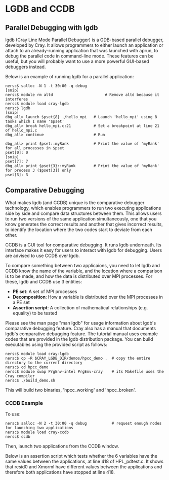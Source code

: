 # LGDB and CCDB

## Parallel Debugging with lgdb

lgdb (Cray Line Mode Parallel Debugger) is a GDB-based parallel
debugger, developed by Cray. It allows programmers to either launch
an application or attach to an already-running application that was
launched with aprun, to debug the parallel code in command-line
mode. These features can be useful, but you will probably want to
use a more powerful GUI-based debuggers instead.

Below is an example of running lgdb for a parallel application:

```shell
nersc$ salloc -N 1 -t 30:00 -q debug
[snip]
nersc$ module rm altd                       # Remove altd because it interferes
nersc$ module load cray-lgdb
nersc$ lgdb
[snip]
dbg_all> launch $pset{8} ./hello_mpi   # Launch 'hello_mpi' using 8 tasks which I name '$pset'
dbg_all> break hello_mpi.c:21          # Set a breakpoint at line 21 of hello_mpi.c
dbg_all> continue                      # Run

dbg_all> print $pset::myRank           # Print the value of 'myRank' for all processes in $pset
pset[0]: 0
[snip]
pset[7]: 7
dbg_all> print $pset{3}::myRank        # Print the value of 'myRank' for process 3 ($pset[3]) only
pset[3]: 3
```

## Comparative Debugging

What makes lgdb (and CCDB) unique is the comparative debugger
technology, which enables programmers to run two executing applications
side by side and compare data structures between them. This allows
users to run two versions of the same application simultaneously,
one that you know generates the correct results and another that
gives incorrect results, to identify the location where the two
codes start to deviate from each other.

CCDB is a GUI tool for comparative debugging. It runs lgdb underneath.
Its interface makes it easy for users to interact with lgdb for
debugging. Users are advised to use CCDB over lgdb.

To compare something between two applicaions, you need to let lgdb
and CCDB know the name of the variable, and the location where a
comparison is to be made, and how the data is distributed over MPI
processes. For these, lgdb and CCDB use 3 entities:

- __PE set__: A set of MPI processes
- __Decomposition__: How a variable is distributed over the MPI processes in a PE set
- __Assertion script__: A collection of mathematical relationships (e.g. equality) to be tested

Please see the man page "man lgdb" for usage information about
lgdb's comparative debugging feature. Cray also has a manual that
documents lgdb's comparative debugging feature. The tutorial manual
uses example codes that are provided in the lgdb distribution
package. You can build executables using the provided script as
follows:

```shell
nersc$ module load cray-lgdb
nersc$ cp -R $CRAY_LGDB_DIR/demos/hpcc_demo .  # copy the entire directory to the current directory
nersc$ cd hpcc_demo
nersc$ module swap PrgEnv-intel PrgEnv-cray    # its Makefile uses the Cray compiler
nersc$ ./build_demo.sh
```

This will build two binaries, 'hpcc_working' and 'hpcc_broken'.

### CCDB Example

To use:

```shell
nersc$ salloc -N 2 -t 30:00 -q debug           # request enough nodes for launching two applications
nersc$ module load cray-ccdb
nersc$ ccdb
```

Then, launch two applications from the CCDB window.

Below is an assertion script which tests whether the 6 variables
have the same values between the applications, at line 418 of
HPL_pdtest.c. It shows that resid0 and XmormI have different values
between the applications and therefore both applications have stopped
at line 418.

